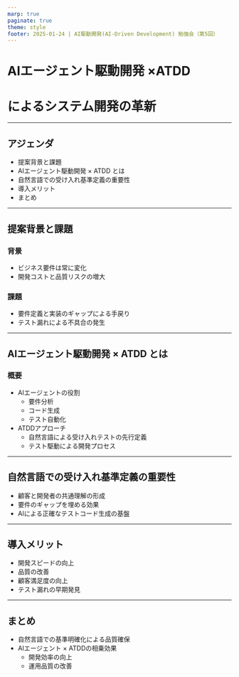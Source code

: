 ```yaml
---
marp: true
paginate: true
theme: style
footer: 2025-01-24 | AI駆動開発(AI-Driven Development) 勉強会（第5回）
---
```



<!--
https://aid.connpass.com/event/340284/
AI駆動開発(AI-Driven Development) 勉強会（第5回）
-->

# AIエージェント駆動開発 ×ATDD 
# によるシステム開発の革新

---

## アジェンダ
- 提案背景と課題
- AIエージェント駆動開発 × ATDD とは
- 自然言語での受け入れ基準定義の重要性
- 導入メリット
- まとめ

---

## 提案背景と課題

### 背景
- ビジネス要件は常に変化
- 開発コストと品質リスクの増大

### 課題
- 要件定義と実装のギャップによる手戻り
- テスト漏れによる不具合の発生

---

## AIエージェント駆動開発 × ATDD とは

### 概要
- AIエージェントの役割
  - 要件分析
  - コード生成
  - テスト自動化
- ATDDアプローチ
  - 自然言語による受け入れテストの先行定義
  - テスト駆動による開発プロセス

---

## 自然言語での受け入れ基準定義の重要性

- 顧客と開発者の共通理解の形成
- 要件のギャップを埋める効果
- AIによる正確なテストコード生成の基盤

---

## 導入メリット

- 開発スピードの向上
- 品質の改善
- 顧客満足度の向上
- テスト漏れの早期発見

---

## まとめ

- 自然言語での基準明確化による品質確保
- AIエージェント × ATDDの相乗効果
  - 開発効率の向上
  - 運用品質の改善



